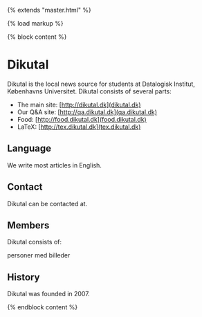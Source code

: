 {% extends "master.html" %}

{% load markup %}

{% block content %}

# Dikutal 

Dikutal is the local news source for students at Datalogisk Institut, Københavns
Universitet.  Dikutal consists of several parts:

* The main site: [http://dikutal.dk](dikutal.dk)
* Our Q&A site: [http://qa.dikutal.dk](qa.dikutal.dk)
* Food: [http://food.dikutal.dk](food.dikutal.dk)
* LaTeX: [http://tex.dikutal.dk](tex.dikutal.dk)


## Language

We write most articles in English.


## <a id="contact"></a>Contact

Dikutal can be contacted at.


## Members

Dikutal consists of:

personer med billeder


## History

Dikutal was founded in 2007.


{% endblock content %}
